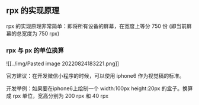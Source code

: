 ## rpx 的实现原理

rpx 的实现原理非常简单：即将所有设备的屏幕，在宽度上等分 750 份 (即当前屏幕的总宽度为 750 rpx)

### rpx 与 px 的单位换算

![[../img/Pasted image 20220824183221.png]]

官方建议：在开发微信小程序的时候，可以使用 iphone6 作为视觉稿的标准。

开发举例：如果要在iphone6上绘制一个 width:100px height:20px 的盒子。换算成 rpx 单位，宽高分别为 200 rpx 和 40 rpx

